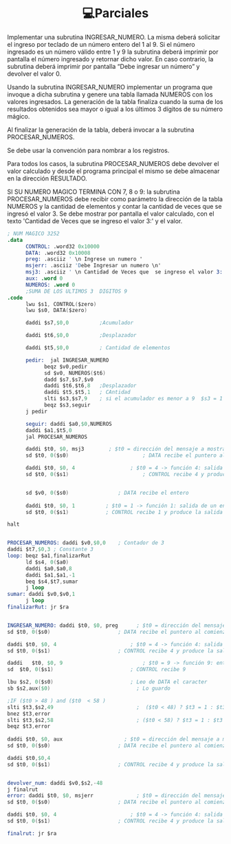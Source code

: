 <h1 align="center"> 💻Parciales</h1>


 Implementar  una subrutina INGRESAR_NUMERO. 
 La misma deberá solicitar el ingreso por teclado de un número entero del 1 al 9. Si el número ingresado es  un número 
 válido entre 1 y 9 la subrutina deberá imprimir por pantalla el número ingresado y retornar dicho valor. En caso contrario, 
 la subrutina deberá  imprimir por pantalla  “Debe ingresar un número” y devolver el valor 0. 
 
 
 Usando la subrutina INGRESAR_NUMERO implementar un programa que invoque a dicha subrutina 
 y genere una tabla llamada NUMEROS con los valores ingresados. La generación de la tabla finaliza 
 cuando la suma de los resultados obtenidos  sea mayor o igual a los últimos 3 dígitos de su número mágico.  
 
 
 Al finalizar la generación de la tabla, deberá invocar a la subrutina PROCESAR_NUMEROS.  
 
 
 Se debe usar la convención para nombrar a los registros. 
 
 
 Para todos los casos, la subrutina PROCESAR_NUMEROS debe devolver el valor calculado y desde 
 el programa principal el mismo se debe almacenar en la dirección RESULTADO.
 
 
 SI SU NUMERO MAGICO TERMINA CON  7, 8 o 9: la subrutina PROCESAR_NUMEROS debe recibir como parámetro la dirección de la tabla NUMEROS 
 y la cantidad de elementos y contar la cantidad de veces que se ingresó el valor 3.
  Se debe mostrar por pantalla el valor calculado, con el texto 'Cantidad de Veces que  se ingreso el valor 3:'  y el valor. 

```s
; NUM MAGICO 3252
.data 
      CONTROL: .word32 0x10000
      DATA: .word32 0x10008
      preg: .asciiz ' \n Ingrese un numero '
      msjerr: .asciiz 'Debe Ingresar un numero \n'
      msj3: .asciiz ' \n Cantidad de Veces que  se ingreso el valor 3: '
      aux: .word 0
      NUMEROS: .word 0
      ;SUMA DE LOS ULTIMOS 3  DIGITOS 9
.code
      lwu $s1, CONTROL($zero)
      lwu $s0, DATA($zero)

      daddi $s7,$0,0          ;Acumulador

      daddi $t6,$0,0          ;Desplazador

      daddi $t5,$0,0          ; Cantidad de elementos

      pedir:  jal INGRESAR_NUMERO
            beqz $v0,pedir
            sd $v0, NUMEROS($t6)
            dadd $s7,$s7,$v0 
            daddi $t6,$t6,8   ;Desplazador
            daddi $t5,$t5,1   ; CAntidad
            slti $s3,$s7,9    ; si el acumulador es menor a 9  $s3 = 1 else $s3= 0
            beqz $s3,seguir
      j pedir 

      seguir: daddi $a0,$0,NUMEROS
      daddi $a1,$t5,0 
      jal PROCESAR_NUMEROS

      daddi $t0, $0, msj3        ; $t0 = dirección del mensaje a mostrar  
      sd $t0, 0($s0) 			            ; DATA recibe el puntero al comienzo del mensaje 

      daddi $t0, $0, 4 			        ; $t0 = 4 -> función 4: salida de una cadena ASCII 
      sd $t0, 0($s1) 			            ; CONTROL recibe 4 y produce la salida del mensaje 


      sd $v0, 0($s0) 				; DATA recibe el entero
      
      daddi $t0, $0, 1 			; $t0 = 1 -> función 1: salida de un entero sin signo
      sd $t0, 0($s1) 			; CONTROL recibe 1 y produce la salida del numero

halt 


PROCESAR_NUMEROS: daddi $v0,$0,0    ; Contador de 3 
daddi $t7,$0,3 ; Constante 3 
loop: beqz $a1,finalizarRut
      ld $s4, 0($a0)
      daddi $a0,$a0,8
      daddi $a1,$a1,-1
      beq $s4,$t7,sumar 
      j loop 
sumar: daddi $v0,$v0,1
      j loop 
finalizarRut: jr $ra 


INGRESAR_NUMERO: daddi $t0, $0, preg      ; $t0 = dirección del mensaje a mostrar  
sd $t0, 0($s0) 			            ; DATA recibe el puntero al comienzo del mensaje 

daddi $t0, $0, 4 			            ; $t0 = 4 -> función 4: salida de una cadena ASCII 
sd $t0, 0($s1) 			            ; CONTROL recibe 4 y produce la salida del mensaje 

daddi	$t0, $0, 9                          ; $t0 = 9 -> función 9: entrada de un caracter
sd	$t0, 0($s1)     		            ; CONTROL recibe 9

lbu	$s2, 0($s0)                         ; Leo de DATA el caracter           
sb $s2,aux($0)                            ; Lo guardo

;IF ($t0 > 48 ) and ($t0  < 58 )
slti $t3,$s2,49                           ;  ($t0 < 48) ? $t3 = 1 : $t3 = 0
bnez $t3,error 
slti $t3,$s2,58                           ; ($t0 < 58) ? $t3 = 1 : $t3 = 0
beqz $t3,error
 
daddi $t0, $0, aux 	                  ; $t0 = dirección del mensaje a mostrar  
sd $t0, 0($s0) 			            ; DATA recibe el puntero al comienzo del mensaje 

daddi $t0,$0,4
sd $t0, 0($s1) 			            ; CONTROL recibe 4 y produce la salida del mensaje 


devolver_num: daddi $v0,$s2,-48
j finalrut 
error: daddi $t0, $0, msjerr              ; $t0 = dirección del mensaje a mostrar  
sd $t0, 0($s0) 			            ; DATA recibe el puntero al comienzo del mensaje 

daddi $t0, $0, 4 			            ; $t0 = 4 -> función 4: salida de una cadena ASCII 
sd $t0, 0($s1) 			            ; CONTROL recibe 4 y produce la salida del mensaje

finalrut: jr $ra
```
